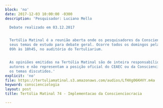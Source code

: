 ```yaml
---
block: 'no'
date: 2017-12-03 10:00:00 -0300
description: 'Pesquisador: Luciano Mello

  Debate realizado em 03.12.2017


  Tertúlia Matinal é a reunião aberta onde os pesquisadores da Conscienciologia apresentam
  seus temas de estudo para debate geral. Ocorre todos os domingos pela manhã, das
  09h às 10h45, no auditório do Tertuliarium.


  As opiniões emitidas na Tertúlia Matinal são de inteira responsabilidade de seus
  autores e não representam a posição oficial do CEAEC ou da Conscienciologia sobre
  os temas discutidos.'
explicit: 'no'
file: https://tertuliamatinal.s3.amazonaws.com/audios/LfHXg06KHVY.m4a
keyword: conscienciologia
layout: post
title: Tertúlia Matinal 74 - Implementacao da Conscienciocracia

---
```

